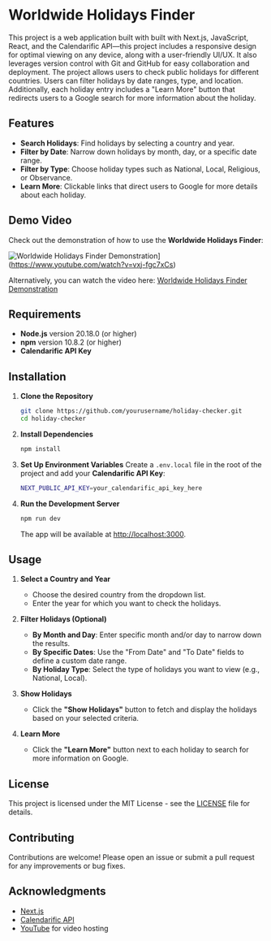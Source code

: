 
# Worldwide Holidays Finder

This project is a web application built with built with Next.js, JavaScript, React, and the Calendarific API—this project includes a responsive design for optimal viewing on any device, along with a user-friendly UI/UX.
It also leverages version control with Git and GitHub for easy collaboration and deployment.
The project allows users to check public holidays for different countries.
Users can filter holidays by date ranges, type, and location.
Additionally, each holiday entry includes a "Learn More" button that redirects users to a Google search for more information about the holiday.

## Features
- **Search Holidays**: Find holidays by selecting a country and year.
- **Filter by Date**: Narrow down holidays by month, day, or a specific date range.
- **Filter by Type**: Choose holiday types such as National, Local, Religious, or Observance.
- **Learn More**: Clickable links that direct users to Google for more details about each holiday.

## Demo Video
Check out the demonstration of how to use the **Worldwide Holidays Finder**:

![Worldwide Holidays Finder Demonstration](https://img.youtube.com/vi/vxj-fgc7xCs/0.jpg)](https://www.youtube.com/watch?v=vxj-fgc7xCs)

Alternatively, you can watch the video here: [Worldwide Holidays Finder Demonstration](https://www.youtube.com/watch?v=vxj-fgc7xCs)

## Requirements
- **Node.js** version 20.18.0 (or higher)
- **npm** version 10.8.2 (or higher)
- **Calendarific API Key**

## Installation

1. **Clone the Repository**
   ```bash
   git clone https://github.com/yourusername/holiday-checker.git
   cd holiday-checker
   ```

2. **Install Dependencies**
   ```bash
   npm install
   ```

3. **Set Up Environment Variables**
   Create a `.env.local` file in the root of the project and add your **Calendarific API Key**:
   ```bash
   NEXT_PUBLIC_API_KEY=your_calendarific_api_key_here
   ```

4. **Run the Development Server**
   ```bash
   npm run dev
   ```
   The app will be available at [http://localhost:3000](http://localhost:3000).

## Usage
1. **Select a Country and Year**
   - Choose the desired country from the dropdown list.
   - Enter the year for which you want to check the holidays.

2. **Filter Holidays (Optional)**
   - **By Month and Day**: Enter specific month and/or day to narrow down the results.
   - **By Specific Dates**: Use the "From Date" and "To Date" fields to define a custom date range.
   - **By Holiday Type**: Select the type of holidays you want to view (e.g., National, Local).

3. **Show Holidays**
   - Click the **"Show Holidays"** button to fetch and display the holidays based on your selected criteria.

4. **Learn More**
   - Click the **"Learn More"** button next to each holiday to search for more information on Google.

## License
This project is licensed under the MIT License - see the [LICENSE](LICENSE) file for details.

## Contributing
Contributions are welcome! Please open an issue or submit a pull request for any improvements or bug fixes.

## Acknowledgments
- [Next.js](https://nextjs.org/)
- [Calendarific API](https://calendarific.com/)
- [YouTube](https://www.youtube.com/) for video hosting
